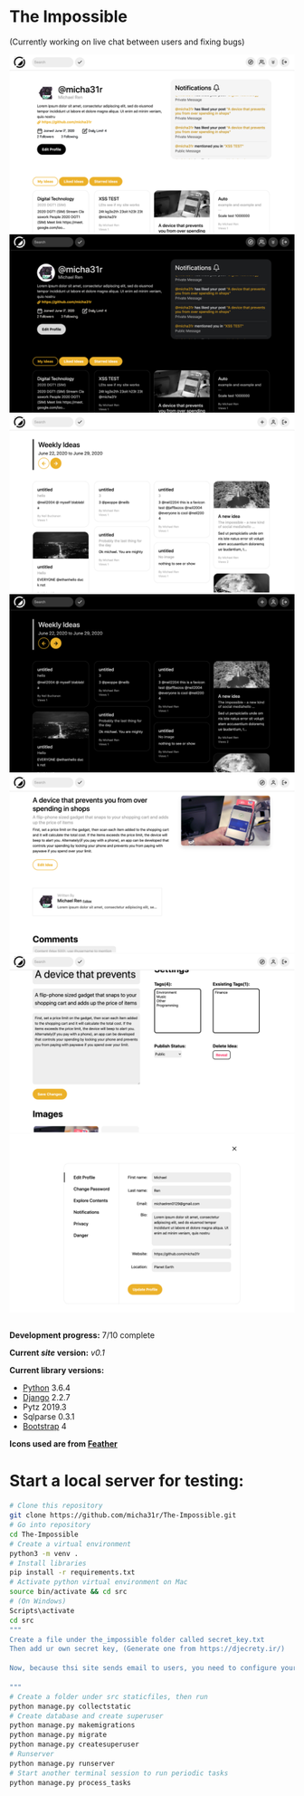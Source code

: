 # The Impossible
(Currently working on live chat between users and fixing bugs)

![Dashboard Light](preview_imgs/dashboard_light.png)
![Dashboard Dark](preview_imgs/dashboard_dark.png)
![Explore Section Light](preview_imgs/explore_light.png)
![Explore Section Dark](preview_imgs/explore_dark.png)
![Detail Section](preview_imgs/detail.png)
![Idea Editor](preview_imgs/edit_idea.png)
![Edit Profile](preview_imgs/edit_profile.png)

##
__Development progress:__ 7/10 complete

__Current *site* version:__ *v0.1*

__Current library versions:__
  * [Python](https://www.python.org/) 3.6.4
  * [Django](https://www.djangoproject.com/) 2.2.7
  * Pytz 2019.3
  * Sqlparse 0.3.1
  * [Bootstrap](https://getbootstrap.com/) 4

__Icons used are from [Feather](https://feathericons.com/)__

# Start a local server for testing:
```bash
# Clone this repository
git clone https://github.com/micha31r/The-Impossible.git
# Go into repository
cd The-Impossible
# Create a virtual environment
python3 -m venv .
# Install libraries
pip install -r requirements.txt
# Activate python virtual environment on Mac
source bin/activate && cd src
# (On Windows)
Scripts\activate
cd src
""" 
Create a file under the_impossible folder called secret_key.txt
Then add ur own secret key, (Generate one from https://djecrety.ir/)

Now, because thsi site sends email to users, you need to configure your own email address in settings.py and create a file under the_impossible folder called email_password.txt which contains your email password

"""
# Create a folder under src staticfiles, then run
python manage.py collectstatic
# Create database and create superuser
python manage.py makemigrations
python manage.py migrate
python manage.py createsuperuser
# Runserver
python manage.py runserver
# Start another terminal session to run periodic tasks
python manage.py process_tasks
```
